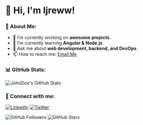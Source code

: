# 👋 Hi, I'm Ijreww!

### 🚀 About Me:
- 🔭 I’m currently working on **awesome projects**.
- 🌱 I’m currently learning **Angular & Node.js**.
- 💬 Ask me about **web development, backend, and DevOps**.
- 📫 How to reach me: [Email Me](ihzrafahrullizian@gmail.com)

### 📊 GitHub Stats:
![JohnDoe's GitHub Stats](https://github-readme-stats.vercel.app/api?username=ihzrafy&show_icons=true&theme=radical)

### 📡 Connect with me:
[![LinkedIn](https://img.shields.io/badge/-LinkedIn-blue?style=flat&logo=linkedin)](https://linkedin.com/in/johndoe)
[![Twitter](https://img.shields.io/badge/-Twitter-blue?style=flat&logo=twitter)](https://twitter.com/johndoe)

![GitHub Followers](https://img.shields.io/github/followers/johnDoe?style=social)
![GitHub Stars](https://img.shields.io/github/stars/johnDoe?style=social)

